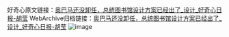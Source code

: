 好奇心原文链接：[奥巴马还没卸任，总统图书馆设计方案已经出了_设计_好奇心日报-胡莹](https://www.qdaily.com/articles/4719.html)
WebArchive归档链接：[奥巴马还没卸任，总统图书馆设计方案已经出了_设计_好奇心日报-胡莹](http://web.archive.org/web/20190623162531/https://www.qdaily.com/articles/4719.html)
![image](http://ww3.sinaimg.cn/large/007d5XDply1g3w5p65qsbj30u0665hdt)